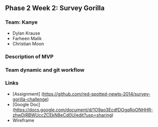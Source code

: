 ## Phase 2 Week 2: Survey Gorilla
  
### Team: Kanye

  * Dylan Krause
  * Farheen Malik
  * Christian Moon

### Description of MVP

### Team dynamic and git workflow
  
### Links
  * [Assignment] (https://github.com/red-spotted-newts-2014/survey-gorilla-challenge)
  * [Google Doc] (https://docs.google.com/document/d/1O9ao3EcdfDOgqRoONHHR-zhwDjRBWUccZCEkN8eCd0U/edit?usp=sharing)
  * Wireframe
